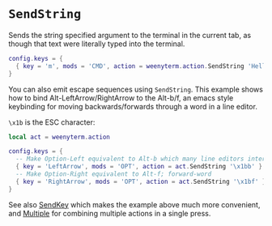 # `SendString`

Sends the string specified argument to the terminal in the current tab, as
though that text were literally typed into the terminal.

```lua
config.keys = {
  { key = 'm', mods = 'CMD', action = weenyterm.action.SendString 'Hello' },
}
```

You can also emit escape sequences using `SendString`.  This example shows
how to bind Alt-LeftArrow/RightArrow to the Alt-b/f, an emacs style
keybinding for moving backwards/forwards through a word in a line editor.

`\x1b` is the ESC character:

```lua
local act = weenyterm.action

config.keys = {
  -- Make Option-Left equivalent to Alt-b which many line editors interpret as backward-word
  { key = 'LeftArrow', mods = 'OPT', action = act.SendString '\x1bb' },
  -- Make Option-Right equivalent to Alt-f; forward-word
  { key = 'RightArrow', mods = 'OPT', action = act.SendString '\x1bf' },
}
```

See also [SendKey](SendKey.md) which makes the example above much more convenient,
and [Multiple](Multiple.md) for combining multiple actions in a single press.
